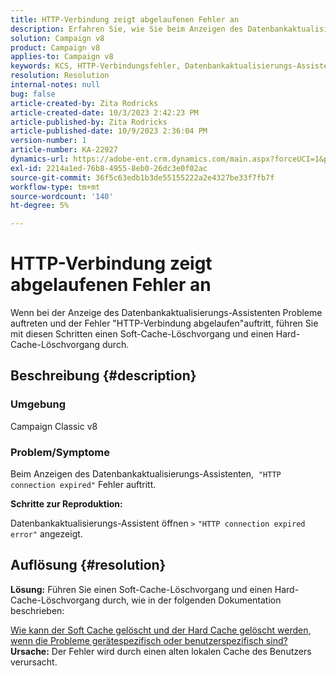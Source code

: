 ```yaml
---
title: HTTP-Verbindung zeigt abgelaufenen Fehler an
description: Erfahren Sie, wie Sie beim Anzeigen des Datenbankaktualisierungs-Assistenten in Adobe Campaign Classic den Fehler "HTTP-Verbindung abgelaufen"korrigieren können.
solution: Campaign v8
product: Campaign v8
applies-to: Campaign v8
keywords: KCS, HTTP-Verbindungsfehler, Datenbankaktualisierungs-Assistent, ACC v8
resolution: Resolution
internal-notes: null
bug: false
article-created-by: Zita Rodricks
article-created-date: 10/3/2023 2:42:23 PM
article-published-by: Zita Rodricks
article-published-date: 10/9/2023 2:36:04 PM
version-number: 1
article-number: KA-22927
dynamics-url: https://adobe-ent.crm.dynamics.com/main.aspx?forceUCI=1&pagetype=entityrecord&etn=knowledgearticle&id=f0bd8a0c-fb61-ee11-be6e-6045bd006268
exl-id: 2214a1ed-76b8-4955-8eb0-26dc3e0f02ac
source-git-commit: 36f5c63edb1b3de55155222a2e4327be33f7fb7f
workflow-type: tm+mt
source-wordcount: '140'
ht-degree: 5%

---
```


# HTTP-Verbindung zeigt abgelaufenen Fehler an


Wenn bei der Anzeige des Datenbankaktualisierungs-Assistenten Probleme auftreten und der Fehler &quot;HTTP-Verbindung abgelaufen&quot;auftritt, führen Sie mit diesen Schritten einen Soft-Cache-Löschvorgang und einen Hard-Cache-Löschvorgang durch.

## Beschreibung {#description}


### <b>Umgebung</b>

Campaign Classic v8



### <b>Problem/Symptome</b>

Beim Anzeigen des Datenbankaktualisierungs-Assistenten,  `"HTTP connection expired"` Fehler auftritt.

<b>Schritte zur Reproduktion:</b>

Datenbankaktualisierungs-Assistent öffnen `>`  `"HTTP connection expired error"` angezeigt.


## Auflösung {#resolution}

<b>Lösung:</b>
Führen Sie einen Soft-Cache-Löschvorgang und einen Hard-Cache-Löschvorgang durch, wie in der folgenden Dokumentation beschrieben:

[Wie kann der Soft Cache gelöscht und der Hard Cache gelöscht werden, wenn die Probleme gerätespezifisch oder benutzerspezifisch sind?](https://experienceleague.adobe.com/docs/campaign-classic/using/getting-started/starting-with-adobe-campaign/faq/faq-campaign-config.html?lang=en#perform-soft-cache-clear)
<b>Ursache:</b>
Der Fehler wird durch einen alten lokalen Cache des Benutzers verursacht.
